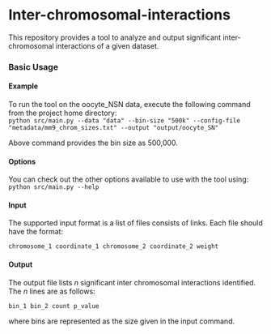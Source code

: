 # Inter-chromosomal-interactions

This repository provides a tool to analyze and output significant inter-chromosomal interactions of a given dataset.

### Basic Usage

#### Example
To run the tool on the oocyte_NSN data, execute the following command from the project home directory:<br/>
	``python src/main.py --data "data" --bin-size "500k" --config-file "metadata/mm9_chrom_sizes.txt" --output "output/oocyte_SN"``
  
Above command provides the bin size as 500,000. 
  
#### Options
You can check out the other options available to use with the tool using:<br/>
	``python src/main.py --help``
  
#### Input
The supported input format is a list of files consists of links. Each file should have the format:

    chromosome_1 coordinate_1 chromosome_2 coordinate_2 weight
    
#### Output
The output file lists *n* significant inter chromosomal interactions identified. 
The *n* lines are as follows:

	bin_1 bin_2 count p_value

where bins are represented as the size given in the input command.

